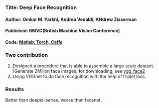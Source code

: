 ### Title: Deep Face Recognition

#### Author: Omkar M. Parkhi, Andrea Vedaldi, ANdrew Zisserman

#### Published: BMVC(British Machine Vision Conference)

#### Code: [Matlab, Torch, Caffe](http://www.robots.ox.ac.uk/~vgg/software/vgg_face/)


### Two contribution
1. Designed a procedure that is able to assemble a large scale dataset. (Generate 2Millon face images, for downloading, see [vgg_face2](https://www.robots.ox.ac.uk/~vgg/data/vgg_face2/)
2. Using VGGnet to do face recognition with the help of triplet loss.

### Results
Better than deepid-series, worse than facenet.